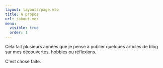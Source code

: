```yaml
---
layout: layouts/page.vto
title: À propos
url: /about-me/
menu:
  visible: true
  order: 1
---
```


Cela fait plusieurs années que je pense à publier quelques articles de blog sur mes découvertes, hobbies ou réflexions.

C'est chose faite.
